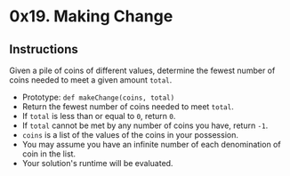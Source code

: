 # 0x19. Making Change

## Instructions
Given a pile of coins of different values, determine the fewest number of coins needed to meet a given amount `total`.

* Prototype: `def makeChange(coins, total)`
* Return the fewest number of coins needed to meet `total`.
* If `total` is less than or equal to `0`, return `0`.
* If `total` cannot be met by any number of coins you have, return `-1`.
* `coins` is a list of the values of the coins in your possession.
* You may assume you have an infinite number of each denomination of coin in the list.
* Your solution's runtime will be evaluated.
